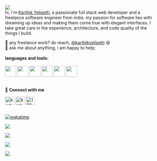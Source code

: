 ![](https://visitor-badge.glitch.me/badge?page_id=karthikyelisetti)    
hi, i'm [Karthik Yelisetti](karthikyelisetti.dev@gmail.com), a passionate full stack web developer and a freelance software engineer from india. my passion for software lies with dreaming up ideas and making them come true with elegant interfaces. I take great care in the experience, architecture, and code quality of the things I build.  

💼 any freelance work? do reach, [@karthikyelisetti](karthikyelisetti.dev@gmail.com) 😃  
💬 ask me about anything, i am happy to help;
<br />
<br />
**languages and tools:**
<br />
<br />
<code><img height="36" src="https://user-images.githubusercontent.com/25181517/183423507-c056a6f9-1ba8-4312-a350-19bcbc5a8697.png"></code>
<code><img height="36" src="https://user-images.githubusercontent.com/25181517/192108374-8da61ba1-99ec-41d7-80b8-fb2f7c0a4948.png"></code>
<code><img height="36" src="https://user-images.githubusercontent.com/25181517/192158954-f88b5814-d510-4564-b285-dff7d6400dad.png"></code>
<code><img height="36" src="https://user-images.githubusercontent.com/25181517/183898674-75a4a1b1-f960-4ea9-abcb-637170a00a75.png"></code>
<code><img height="36" src="https://user-images.githubusercontent.com/25181517/183898054-b3d693d4-dafb-4808-a509-bab54cf5de34.png"></code>
<code><img height="36" src="https://user-images.githubusercontent.com/25181517/117447155-6a868a00-af3d-11eb-9cfe-245df15c9f3f.png"></code>
<br />
<br />

🔗 **Connect with me**    

<p align="left">
<a href="https://dev.to/karthikyelisetti" target="blank"><img align="center" src="https://cdn.jsdelivr.net/npm/simple-icons@3.0.1/icons/dev-dot-to.svg" alt="karthiky" height="27" width="30" /></a>
<a href="https://www.linkedin.com/in/karthikyelisetti" target="blank"><img align="center" src="https://cdn-icons-png.flaticon.com/512/174/174857.png" alt="karthiky" height="27" width="30" /></a>
<a href="https://stackoverflow.com/users/19898320" target="blank"><img align="center" src="https://cdn-icons-png.flaticon.com/512/2111/2111628.png" alt="19898320" height="27" width="30" /></a>
<br />
<br />

[![wakatime](https://wakatime.com/badge/github/karthikyelisetti/Programming.svg)](https://wakatime.com/badge/github/karthikyelisetti/Programming)

<span><img src="https://github-readme-stats-taupe-two.vercel.app/api/wakatime?username=karthikyelisetti&hide_border=true&langs_count=5&custom_title=Weekly%20Coding%20Stats&title_color=600&text_color=666" />
  
<span><img src="https://github-readme-stats.vercel.app/api?username=karthikyelisetti&show_icons=true&theme=transparent&hide_border=true&title_color=600&icon_color=600&text_color=600&hide=contribs&custom_title=Github%20Stats" />
  
<p align="left"> <img src="https://github-readme-stats-taupe-two.vercel.app/api/wakatime?username=karthikyelisetti&hide_border=true&langs_count=5&custom_title=Weekly%20Coding%20Stats&title_color=600&text_color=666" />
  
<p align="left"> <img src="https://github-readme-stats.vercel.app/api?username=karthikyelisetti&show_icons=true&theme=transparent&hide_border=true&title_color=600&icon_color=600&text_color=600&hide=contribs&custom_title=Github%20Stats" />

